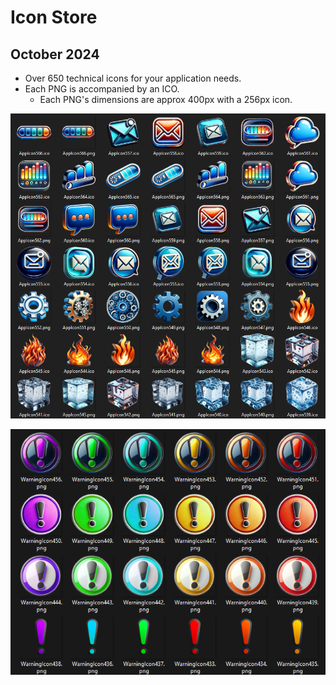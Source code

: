 # Icon Store


## October 2024

- Over 650 technical icons for your application needs.
- Each PNG is accompanied by an ICO.
	+ Each PNG's dimensions are approx 400px with a 256px icon.

![Screenshot](Screenshot.png)

![WarningIcons](Screenshot2.png)
